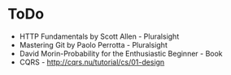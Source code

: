 # ToDo

* HTTP Fundamentals by Scott Allen - Pluralsight
* Mastering Git by Paolo Perrotta - Pluralsight
* David Morin-Probability for the Enthusiastic Beginner - Book
* CQRS - http://cqrs.nu/tutorial/cs/01-design
